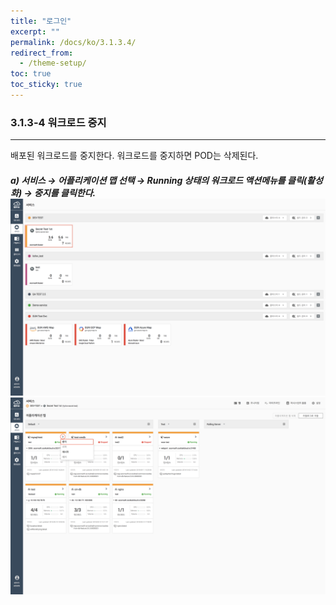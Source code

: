 ```yaml
---
title: "로그인"
excerpt: ""
permalink: /docs/ko/3.1.3.4/
redirect_from:
  - /theme-setup/
toc: true
toc_sticky: true
---
```


### 3.1.3-4 워크로드 중지

---

배포된 워크로드를 중지한다. 워크로드를 중지하면 POD는 삭제된다.

##### a\) 서비스 → 어플리케이션 맵 선택 → Running 상태의 워크로드 액션메뉴를 클릭\(활성화\) → 중지를 클릭한다. ![](/assets/KR/3.0.0/3.1.3-4_1.png)![](/assets/KR/3.0.0/3.1.3-4_2.png)

